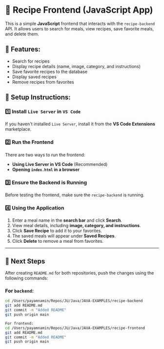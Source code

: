 # 🍕 Recipe Frontend (JavaScript App)

This is a simple **JavaScript** frontend that interacts with the `recipe-backend` API. It allows users to search for meals, view recipes, save favorite meals, and delete them.

## 🚀 Features:
- Search for recipes
- Display recipe details (name, image, category, and instructions)
- Save favorite recipes to the database
- Display saved recipes
- Remove recipes from favorites

## 🔧 Setup Instructions:

### 1️⃣ Install `Live Server` in `VS Code`
If you haven't installed `Live Server`, install it from the **VS Code Extensions** marketplace.

### 2️⃣ Run the Frontend
There are two ways to run the frontend:
- **Using Live Server in VS Code** (Recommended)
- **Opening `index.html` in a browser**

### 3️⃣ Ensure the Backend is Running
Before testing the frontend, make sure the `recipe-backend` is running.

### 4️⃣ Using the Application
1. Enter a meal name in the **search bar** and click **Search**.
2. View meal details, including **image, category, and instructions**.
3. Click **Save Recipe** to add it to your favorites.
4. The saved meals will appear under **Saved Recipes**.
5. Click **Delete** to remove a meal from favorites.

---

## 🚀 **Next Steps**
After creating `README.md` for both repositories, push the changes using the following commands:

### **For `backend`:**
```bash
cd /Users/payamnamin/Repos/JU/Java/JAVA-EXAMPLES/recipe-backend
git add README.md
git commit -m "Added README"
git push origin main

For frontend:
cd /Users/payamnamin/Repos/JU/Java/JAVA-EXAMPLES/recipe-frontend
git add README.md
git commit -m "Added README"
git push origin main

